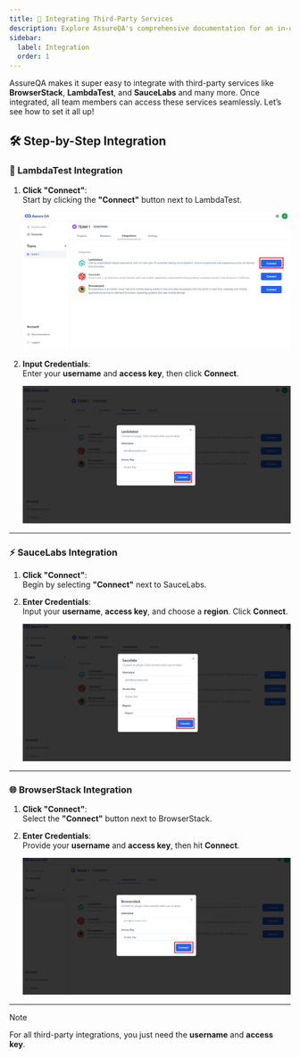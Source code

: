 ```yaml
---
title: 🔗 Integrating Third-Party Services
description: Explore AssureQA's comprehensive documentation for an in-depth look at our services and tools.
sidebar:
  label: Integration
  order: 1
---
```



AssureQA makes it super easy to integrate with third-party services like **BrowserStack**, **LambdaTest**, and **SauceLabs** and many more. Once integrated, all team members can access these services seamlessly. Let’s see how to set it all up!

## 🛠️ Step-by-Step Integration

### 💠 LambdaTest Integration

1. **Click "Connect"**:  
   Start by clicking the **"Connect"** button next to LambdaTest.

   ![LambdaTest Connect](./TeamImages/q2.png)

2. **Input Credentials**:  
   Enter your **username** and **access key**, then click **Connect**.

   ![Input LambdaTest credentials](./TeamImages/q3.png)

---

### ⚡ SauceLabs Integration

1. **Click "Connect"**:  
   Begin by selecting **"Connect"** next to SauceLabs.

2. **Enter Credentials**:  
   Input your **username**, **access key**, and choose a **region**. Click **Connect**.

   ![Input SauceLabs credentials](./TeamImages/q4.png)

---

### 🌐 BrowserStack Integration

1. **Click "Connect"**:  
   Select the **"Connect"** button next to BrowserStack.

2. **Enter Credentials**:  
   Provide your **username** and **access key**, then hit **Connect**.

   ![BrowserStack Connect](./TeamImages/q5.png)

---

> [!Note]
> For all third-party integrations, you just need the **username** and **access key**.
